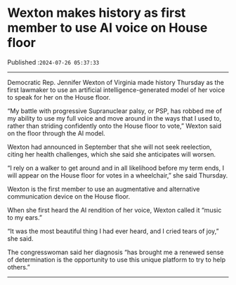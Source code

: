 # Wexton makes history as first member to use AI voice on House floor

Published :`2024-07-26 05:37:33`

---

Democratic Rep. Jennifer Wexton of Virginia made history Thursday as the first lawmaker to use an artificial intelligence-generated model of her voice to speak for her on the House floor.

“My battle with progressive Supranuclear palsy, or PSP, has robbed me of my ability to use my full voice and move around in the ways that I used to, rather than striding confidently onto the House floor to vote,” Wexton said on the floor through the AI model.

Wexton had announced in September that she will not seek reelection, citing her health challenges, which she said she anticipates will worsen.

“I rely on a walker to get around and in all likelihood before my term ends, I will appear on the House floor for votes in a wheelchair,” she said Thursday.

Wexton is the first member to use an augmentative and alternative communication device on the House floor.

When she first heard the AI rendition of her voice, Wexton called it “music to my ears.”

“It was the most beautiful thing I had ever heard, and I cried tears of joy,” she said.

The congresswoman said her diagnosis “has brought me a renewed sense of determination is the opportunity to use this unique platform to try to help others.”

---

